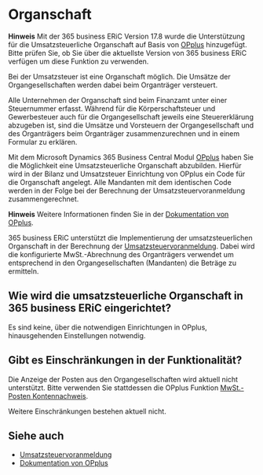 # Organschaft

<div class="alert alert-info">
    <i class="fa-duotone fa-solid fa-circle-info fa-xl"></i>
    <strong>Hinweis</strong> Mit der 365 business ERiC Version 17.8 wurde die Unterstützung für die Umsatzsteuerliche Organschaft auf Basis von <a href="https://www.continia.com/de/loesungen/opplus/">OPplus</a> hinzugefügt.<br>Bitte prüfen Sie, ob Sie über die aktuellste Version von 365 business ERiC verfügen um diese Funktion zu verwenden.
</div>

Bei der Umsatzsteuer ist eine Organschaft möglich. Die Umsätze der Organgesellschaften werden dabei beim Organträger versteuert.

Alle Unternehmen der Organschaft sind beim Finanzamt unter einer Steuernummer erfasst. Während für die Körperschaftsteuer und Gewerbesteuer auch für die Organgesellschaft jeweils eine Steuererklärung abzugeben ist, sind die Umsätze und Vorsteuern der Organgesellschaft und des Organträgers beim Organträger zusammenzurechnen und in einem Formular zu erklären.

Mit dem Microsoft Dynamics 365 Business Central Modul [OPplus](https://www.continia.com/de/loesungen/opplus.md) haben Sie die Möglichkeit eine Umsatzsteuerliche Organschaft abzubilden. Hierfür wird in der Bilanz und Umsatzsteuer Einrichtung von OPplus ein Code für die Organschaft angelegt. Alle Mandanten mit dem identischen Code werden in der Folge bei der Berechnung der Umsatzsteuervoranmeldung zusammengerechnet.

<div class="alert alert-info">
    <i class="fa-duotone fa-solid fa-circle-info fa-xl"></i>
    <strong>Hinweis</strong> Weitere Informationen finden Sie in der <a href="https://help.gbedv.de/de-DE/site/tax/#umsatzsteuer">Dokumentation von OPplus</a>.
</div>

365 business ERiC unterstützt die Implementierung der umsatzsteuerlichen Organschaft in der Berechnung der [Umsatzsteuervoranmeldung](elster-sales-vat-adv-notification.md). Dabei wird die konfigurierte MwSt.-Abrechnung des Organträgers verwendet um entsprechend in den Organgesellschaften (Mandanten) die Beträge zu ermitteln.

## Wie wird die umsatzsteuerliche Organschaft in 365 business ERiC eingerichtet?

Es sind keine, über die notwendigen Einrichtungen in OPplus, hinausgehenden Einstellungen notwendig.

## Gibt es Einschränkungen in der Funktionalität?

Die Anzeige der Posten aus den Organgesellschaften wird aktuell nicht unterstützt. Bitte verwenden Sie stattdessen die OPplus Funktion [MwSt.-Posten Kontennachweis](https://help.gbedv.de/de-DE/site/tax/#mwst-posten-kontennachweis).

Weitere Einschränkungen bestehen aktuell nicht.

## Siehe auch
 - [Umsatzsteuervoranmeldung](elster-sales-vat-adv-notification.md)
 - [Dokumentation von OPplus](https://help.gbedv.de/de-DE/site/tax/#umsatzsteuer)